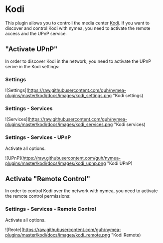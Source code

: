 # Kodi

This plugin allows you to controll the media center [Kodi](http://kodi.tv/). If you want to discover
and control Kodi with nymea, you need to activate the remote access and the UPnP service.

## "Activate UPnP"
In order to discover Kodi in the network, you need to activate the UPnP serive in the Kodi settings:

### Settings

![Settings](https://raw.githubusercontent.com/guh/nymea-plugins/master/kodi/docs/images/kodi_settings.png "Kodi settings)

### Settings - Services

![Services](https://raw.githubusercontent.com/guh/nymea-plugins/master/kodi/docs/images/kodi_services.png "Kodi services)

### Settings - Services - UPnP
Activate all options.

![UPnP](https://raw.githubusercontent.com/guh/nymea-plugins/master/kodi/docs/images/kodi_upnp.png "Kodi UPnP)

## Activate "Remote Control"
In order to control Kodi over the network with nymea, you need to activate the remote control permissions:

### Settings - Services - Remote Control
Activate all options.

![Reote](https://raw.githubusercontent.com/guh/nymea-plugins/master/kodi/docs/images/kodi_remote.png "Kodi Remote)
